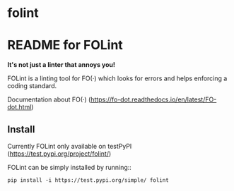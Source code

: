 # folint


README for FOLint 
=============================================

**It's not just a linter that annoys you!**

FOLint is a linting tool for FO(·) which looks for errors and helps enforcing a coding standard.

Documentation about FO(·) (https://fo-dot.readthedocs.io/en/latest/FO-dot.html)


Install
-------
Currently FOLint only available on testPyPI (https://test.pypi.org/project/folint/)

FOLint can be simply installed by running::

    pip install -i https://test.pypi.org/simple/ folint
